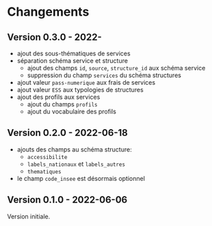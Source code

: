 # Changements

## Version 0.3.0 - 2022-

* ajout des sous-thématiques de services
* séparation schéma service et structure
  * ajout des champs `id`, `source`, `structure_id` aux schéma service
  * suppression du champ `services` du schéma structures
* ajout valeur `pass-numerique` aux frais de services
* ajout valeur `ESS` aux typologies de structures
* ajout des profils aux services
  * ajout du champs `profils`
  * ajout du vocabulaire des profils

## Version 0.2.0 - 2022-06-18

* ajouts des champs au schéma structure:
  * `accessibilite`
  * `labels_nationaux` et `labels_autres`
  * `thematiques`
* le champ `code_insee` est désormais optionnel

## Version 0.1.0 - 2022-06-06

Version initiale.
